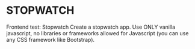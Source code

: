 # STOPWATCH

Frontend test: Stopwatch Create a stopwatch app. Use ONLY vanilla javascript, no libraries or frameworks allowed for Javascript (you can use any CSS framework like Bootstrap).
